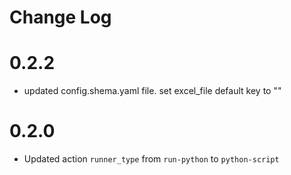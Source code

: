 # Change Log

# 0.2.2
- updated config.shema.yaml file. set excel_file default key to ""
  
# 0.2.0

- Updated action `runner_type` from `run-python` to `python-script`

